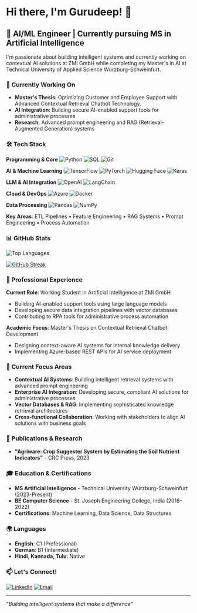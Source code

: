 # Hi there, I'm Gurudeep! 👋

## 🚀 AI/ML Engineer | Currently pursuing MS in Artificial Intelligence

I'm passionate about building intelligent systems and currently working on contextual AI solutions at ZMI GmbH while completing my Master's in AI at Technical University of Applied Science Würzburg-Schweinfurt.

### 🔭 Currently Working On
- **Master's Thesis**: Optimizing Customer and Employee Support with Advanced Contextual Retrieval Chatbot Technology.
- **AI Integration**: Building secure AI-enabled support tools for administrative processes
- **Research**: Advanced prompt engineering and RAG (Retrieval-Augmented Generation) systems

### 🛠️ Tech Stack

**Programming & Core**
![Python](https://img.shields.io/badge/-Python-3776AB?style=flat-square&logo=python&logoColor=white)
![SQL](https://img.shields.io/badge/-SQL-4479A1?style=flat-square&logo=postgresql&logoColor=white)
![Git](https://img.shields.io/badge/-Git-F05032?style=flat-square&logo=git&logoColor=white)

**AI & Machine Learning**
![TensorFlow](https://img.shields.io/badge/-TensorFlow-FF6F00?style=flat-square&logo=tensorflow&logoColor=white)
![PyTorch](https://img.shields.io/badge/-PyTorch-EE4C2C?style=flat-square&logo=pytorch&logoColor=white)
![Hugging Face](https://img.shields.io/badge/-Hugging%20Face-FFD21E?style=flat-square&logo=huggingface&logoColor=black)
![Keras](https://img.shields.io/badge/-Keras-D00000?style=flat-square&logo=keras&logoColor=white)

**LLM & AI Integration**
![OpenAI](https://img.shields.io/badge/-OpenAI-412991?style=flat-square&logo=openai&logoColor=white)
![LangChain](https://img.shields.io/badge/-LangChain-1C3C3C?style=flat-square&logo=langchain&logoColor=white)

**Cloud & DevOps**
![Azure](https://img.shields.io/badge/-Azure-0078D4?style=flat-square&logo=microsoftazure&logoColor=white)
![Docker](https://img.shields.io/badge/-Docker-2496ED?style=flat-square&logo=docker&logoColor=white)

**Data Processing**
![Pandas](https://img.shields.io/badge/-Pandas-150458?style=flat-square&logo=pandas&logoColor=white)
![NumPy](https://img.shields.io/badge/-NumPy-013243?style=flat-square&logo=numpy&logoColor=white)

**Key Areas**: ETL Pipelines • Feature Engineering • RAG Systems • Prompt Engineering • Process Automation

### 📊 GitHub Stats

![Top Languages](https://github-readme-stats.vercel.app/api/top-langs/?username=Gurudeep-hn&layout=compact&theme=radical)

[![GitHub Streak](https://streak-stats.demolab.com/?user=Gurudeep-hn)](https://git.io/streak-stats)

### 💼 Professional Experience

**Current Role**: Working Student in Artificial Intelligence at ZMI GmbH
- Building AI-enabled support tools using large language models
- Developing secure data integration pipelines with vector databases
- Contributing to RPA tools for administrative process automation

**Academic Focus**: Master's Thesis on Contextual Retrieval Chatbot Development
- Designing context-aware AI systems for internal knowledge delivery
- Implementing Azure-based REST APIs for AI service deployment

### 🎯 Current Focus Areas

- **Contextual AI Systems**: Building intelligent retrieval systems with advanced prompt engineering
- **Enterprise AI Integration**: Developing secure, compliant AI solutions for administrative processes
- **Vector Databases & RAG**: Implementing sophisticated knowledge retrieval architectures
- **Cross-functional Collaboration**: Working with stakeholders to align AI solutions with business goals

### 📝 Publications & Research
- **"Agriware: Crop Suggester System by Estimating the Soil Nutrient Indicators"** - CRC Press, 2023

### 🎓 Education & Certifications
- **MS Artificial Intelligence** - Technical University Würzburg-Schweinfurt (2023-Present)
- **BE Computer Science** - St. Joseph Engineering College, India (2018-2022)
- **Certifications**: Machine Learning, Data Science, Data Structures

### 🌍 Languages
- **English**: C1 (Professional)
- **German**: B1 (Intermediate)
- **Hindi, Kannada, Tulu**: Native

### 📫 Let's Connect!
[![LinkedIn](https://img.shields.io/badge/-LinkedIn-0077B5?style=flat-square&logo=linkedin&logoColor=white)](https://linkedin.com/in/gurudeephn)
[![Email](https://img.shields.io/badge/-Email-D14836?style=flat-square&logo=gmail&logoColor=white)](mailto:gurudeep409@gmail.com)

---
*"Building intelligent systems that make a difference"*

